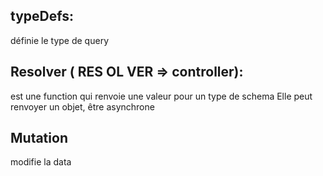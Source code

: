 ## typeDefs:
 définie le type de query

 ## Resolver ( RES OL VER => controller):
est une function qui renvoie une valeur pour un type de schema 
Elle peut renvoyer un objet, être asynchrone

## Mutation 
modifie la data 